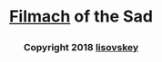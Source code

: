 # <p align="center">[Filmach](https://telegram.me/GrigoryGrachBot) of the Sad</p>
### <p align="center">Copyright 2018 [lisovskey](https://t.me/lisovskey)</p>